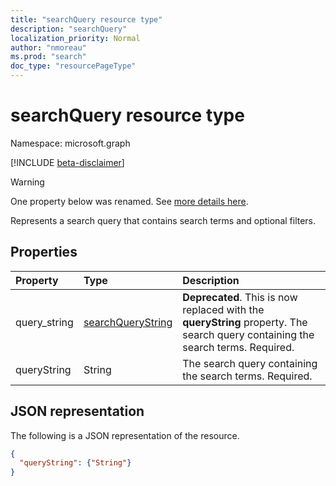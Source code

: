 ```yaml
---
title: "searchQuery resource type"
description: "searchQuery"
localization_priority: Normal
author: "nmoreau"
ms.prod: "search"
doc_type: "resourcePageType"
---
```


# searchQuery resource type

Namespace: microsoft.graph

[!INCLUDE [beta-disclaimer](../../includes/beta-disclaimer.md)]

>[!WARNING]
> One property below was renamed. See [more details here](search-api-overview.md?view=graph-rest-beta#schema-change-deprecation-warning).

Represents a search query that contains search terms and optional filters.

## Properties

| Property     | Type        | Description |
|:-------------|:------------|:------------|
|query_string|[searchQueryString](searchquerystring.md)|**Deprecated**. This is now replaced with the **queryString** property. The search query containing the search terms. Required.|
|queryString|String|The search query containing the search terms. Required.|

## JSON representation

The following is a JSON representation of the resource.

<!-- {
  "blockType": "resource",
  "optionalProperties": [

  ],
  "@odata.type": "microsoft.graph.searchQuery",
  "baseType": null
}-->

```json
{
  "queryString": {"String"}
}
```

<!-- uuid: 16cd6b66-4b1a-43a1-adaf-3a886856ed98
2019-02-04 14:57:30 UTC -->
<!-- {
  "type": "#page.annotation",
  "description": "searchQuery resource",
  "keywords": "",
  "section": "documentation",
  "tocPath": ""
}-->